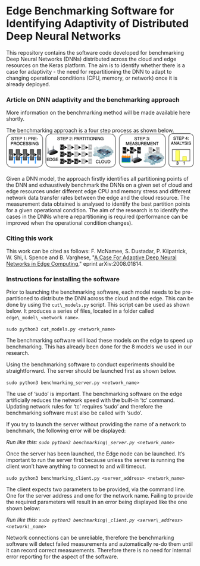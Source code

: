 Edge Benchmarking Software for Identifying Adaptivity of Distributed Deep Neural Networks
=========================================================================================

This repository contains the software code developed for benchmarking Deep Neural Networks (DNNs) distributed across the cloud and edge resources on the Keras platform. The aim is to identify whether there is a case for adaptivity - the need for repartitioning the DNN to adapt to changing operational conditions (CPU, memory, or network) once it is already deployed.

### Article on DNN adaptivity and the benchmarking approach
More information on the benchmarking method will be made available here shortly. 

The benchmarking approach is a four step process as shown below. 
![](readme-assets/method.png)

Given a DNN model, the approach firstly identifies all partitioning points of the DNN and exhaustively benchmark the DNNs on a given set of cloud and edge resources under different edge CPU and memory stress and different network data transfer rates between the edge and the cloud resource. The measurement data obtained is analysed to identify the best partition points for a given operational condition. The aim of the research is to identify the cases in the DNNs where a repartitioning is required (performance can be improved when the operational condition changes). 

### Citing this work
This work can be cited as follows:
F. McNamee, S. Dustadar, P. Kilpatrick, W. Shi, I. Spence and B. Varghese, "[A Case For Adaptive Deep Neural Networks in Edge Computing](https://arxiv.org/pdf/2008.01814.pdf)," eprint arXiv:2008.01814.

### Instructions for installing the software
Prior to launching the benchmarking software, each model needs to be pre-partitioned to distribute the DNN across the cloud and the edge. This can be done by using the `cut\_models.py` script. This script can be used as shown below. It produces a series of files, located in a folder called `edge\_model\_<network name>`.

`sudo python3 cut_models.py <network_name>`

The benchmarking software will load these models on the edge to speed up benchmarking. This has already been done for the 8 models we used in our research.

Using the benchmarking software to conduct experiments should be straightforward. The server should be launched first as shown below.

`sudo python3 benchmarking_server.py <network_name>`

The use of ‘sudo’ is important. The benchmarking software on the edge artificially reduces the network speed with the built-in ‘tc’ command. Updating network rules for ‘tc’ requires ‘sudo’ and therefore the benchmarking software must also be called with ‘sudo’.

If you try to launch the server without providing the name of a network to benchmark, the following error will be displayed:

_Run like this: `sudo python3 benchmarking\_server.py <network_name>`_

Once the server has been launched, the Edge node can be launched. It’s important to run the server first because unless the server is running the client won’t have anything to connect to and will timeout.

`sudo python3 benchmarking_client.py <server_address> <network_name>`

The client expects two parameters to be provided, via the command line. One for the server address and one for the network name. Failing to provide the required parameters will result in an error being displayed like the one shown below:

_Run like this: `sudo python3 benchmarking\_client.py <server\_address> <network\_name>`_

Network connections can be unreliable, therefore the benchmarking software will detect failed measurements and automatically re-do them until it can record correct measurements. Therefore there is no need for internal error reporting for the aspect of the software.

